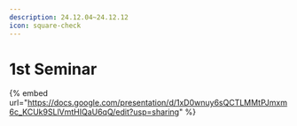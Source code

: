 ```yaml
---
description: 24.12.04~24.12.12
icon: square-check
---
```


# 1st Seminar

{% embed url="https://docs.google.com/presentation/d/1xD0wnuy6sQCTLMMtPJmxm6c_KCUk9SLlVmtHIQaU6qQ/edit?usp=sharing" %}

